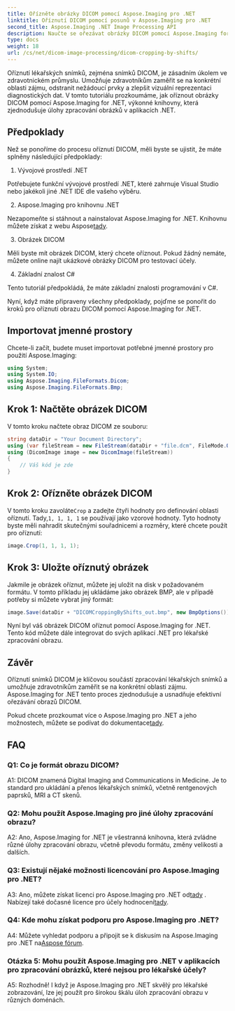 ```yaml
---
title: Ořízněte obrázky DICOM pomocí Aspose.Imaging pro .NET
linktitle: Oříznutí DICOM pomocí posunů v Aspose.Imaging pro .NET
second_title: Aspose.Imaging .NET Image Processing API
description: Naučte se ořezávat obrázky DICOM pomocí Aspose.Imaging for .NET. Vylepšete zpracování lékařských snímků pomocí tohoto podrobného průvodce.
type: docs
weight: 18
url: /cs/net/dicom-image-processing/dicom-cropping-by-shifts/
---
```

Oříznutí lékařských snímků, zejména snímků DICOM, je zásadním úkolem ve zdravotnickém průmyslu. Umožňuje zdravotníkům zaměřit se na konkrétní oblasti zájmu, odstranit nežádoucí prvky a zlepšit vizuální reprezentaci diagnostických dat. V tomto tutoriálu prozkoumáme, jak oříznout obrázky DICOM pomocí Aspose.Imaging for .NET, výkonné knihovny, která zjednodušuje úlohy zpracování obrázků v aplikacích .NET.

## Předpoklady

Než se ponoříme do procesu oříznutí DICOM, měli byste se ujistit, že máte splněny následující předpoklady:

1. Vývojové prostředí .NET

Potřebujete funkční vývojové prostředí .NET, které zahrnuje Visual Studio nebo jakékoli jiné .NET IDE dle vašeho výběru.

2. Aspose.Imaging pro knihovnu .NET

 Nezapomeňte si stáhnout a nainstalovat Aspose.Imaging for .NET. Knihovnu můžete získat z webu Aspose[tady](https://releases.aspose.com/imaging/net/).

3. Obrázek DICOM

Měli byste mít obrázek DICOM, který chcete oříznout. Pokud žádný nemáte, můžete online najít ukázkové obrázky DICOM pro testovací účely.

4. Základní znalost C#

Tento tutoriál předpokládá, že máte základní znalosti programování v C#.

Nyní, když máte připraveny všechny předpoklady, pojďme se ponořit do kroků pro oříznutí obrazu DICOM pomocí Aspose.Imaging for .NET.

## Importovat jmenné prostory

Chcete-li začít, budete muset importovat potřebné jmenné prostory pro použití Aspose.Imaging:

```csharp
using System;
using System.IO;
using Aspose.Imaging.FileFormats.Dicom;
using Aspose.Imaging.FileFormats.Bmp;
```

## Krok 1: Načtěte obrázek DICOM

V tomto kroku načtete obraz DICOM ze souboru:

```csharp
string dataDir = "Your Document Directory";
using (var fileStream = new FileStream(dataDir + "file.dcm", FileMode.Open, FileAccess.Read))
using (DicomImage image = new DicomImage(fileStream))
{
    // Váš kód je zde
}
```

## Krok 2: Ořízněte obrázek DICOM

 V tomto kroku zavoláte`Crop` a zadejte čtyři hodnoty pro definování oblasti oříznutí. Tady,`1, 1, 1, 1` se používají jako vzorové hodnoty. Tyto hodnoty byste měli nahradit skutečnými souřadnicemi a rozměry, které chcete použít pro oříznutí:

```csharp
image.Crop(1, 1, 1, 1);
```

## Krok 3: Uložte oříznutý obrázek

Jakmile je obrázek oříznut, můžete jej uložit na disk v požadovaném formátu. V tomto příkladu jej ukládáme jako obrázek BMP, ale v případě potřeby si můžete vybrat jiný formát:

```csharp
image.Save(dataDir + "DICOMCroppingByShifts_out.bmp", new BmpOptions());
```

Nyní byl váš obrázek DICOM oříznut pomocí Aspose.Imaging for .NET. Tento kód můžete dále integrovat do svých aplikací .NET pro lékařské zpracování obrazu.

## Závěr

Oříznutí snímků DICOM je klíčovou součástí zpracování lékařských snímků a umožňuje zdravotníkům zaměřit se na konkrétní oblasti zájmu. Aspose.Imaging for .NET tento proces zjednodušuje a usnadňuje efektivní ořezávání obrazů DICOM.

 Pokud chcete prozkoumat více o Aspose.Imaging pro .NET a jeho možnostech, můžete se podívat do dokumentace[tady](https://reference.aspose.com/imaging/net/). 

## FAQ

### Q1: Co je formát obrazu DICOM?

A1: DICOM znamená Digital Imaging and Communications in Medicine. Je to standard pro ukládání a přenos lékařských snímků, včetně rentgenových paprsků, MRI a CT skenů.

### Q2: Mohu použít Aspose.Imaging pro jiné úlohy zpracování obrazu?

A2: Ano, Aspose.Imaging for .NET je všestranná knihovna, která zvládne různé úlohy zpracování obrazu, včetně převodu formátu, změny velikosti a dalších.

### Q3: Existují nějaké možnosti licencování pro Aspose.Imaging pro .NET?

 A3: Ano, můžete získat licenci pro Aspose.Imaging pro .NET od[tady](https://purchase.aspose.com/buy) . Nabízejí také dočasné licence pro účely hodnocení[tady](https://purchase.aspose.com/temporary-license/).

### Q4: Kde mohu získat podporu pro Aspose.Imaging pro .NET?

 A4: Můžete vyhledat podporu a připojit se k diskusím na Aspose.Imaging pro .NET na[Aspose fórum](https://forum.aspose.com/).

### Otázka 5: Mohu použít Aspose.Imaging pro .NET v aplikacích pro zpracování obrázků, které nejsou pro lékařské účely?

A5: Rozhodně! I když je Aspose.Imaging pro .NET skvělý pro lékařské zobrazování, lze jej použít pro širokou škálu úloh zpracování obrazu v různých doménách.